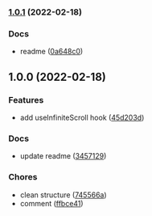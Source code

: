 ### [1.0.1](https://github.com/iamyoki/infinite-scroll-hook/compare/v1.0.0...v1.0.1) (2022-02-18)


### Docs

* readme ([0a648c0](https://github.com/iamyoki/infinite-scroll-hook/commit/0a648c08a88677691a2376657890be393cca4183))

## 1.0.0 (2022-02-18)


### Features

* add useInfiniteScroll hook ([45d203d](https://github.com/iamyoki/infinite-scroll-hook/commit/45d203d2b0ec428bf369599ca5e137d0accd5124))


### Docs

* update readme ([3457129](https://github.com/iamyoki/infinite-scroll-hook/commit/34571297d64552f37db9a8129349ea290a2adecc))


### Chores

* clean structure ([745566a](https://github.com/iamyoki/infinite-scroll-hook/commit/745566a6f1b692442589386d7720429566ef0e43))
* comment ([ffbce41](https://github.com/iamyoki/infinite-scroll-hook/commit/ffbce410b9e5d6457aed0e09a6ee8b8acac65918))
